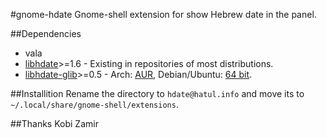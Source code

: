 #gnome-hdate
Gnome-shell extension for show Hebrew date in the panel.

##Dependencies
* vala
* [libhdate](http://libhdate.sourceforge.net/)>=1.6 - Existing in repositories of most distributions.
* [libhdate-glib](http://libhdate-glib.googlecode.com/)>=0.5 - Arch: [AUR](https://aur.archlinux.org/packages/libhdate-glib/), Debian/Ubuntu: [64 bit](http://code.google.com/p/libhdate-glib/downloads/detail?name=libhdate-glib_0.5.0-1_amd64.deb&can=2&q=).

##Installition
Rename the directory to `hdate@hatul.info` and move its to `~/.local/share/gnome-shell/extensions`.

##Thanks
Kobi Zamir
